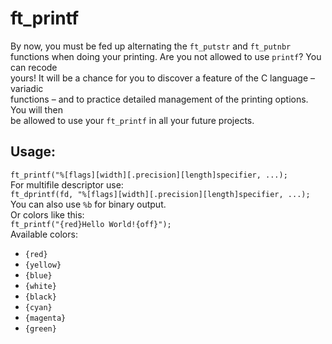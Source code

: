 # ft_printf
By now, you must be fed up alternating the `ft_putstr` and `ft_putnbr`  
functions when doing your printing. Are you not allowed to use `printf`? You can recode  
yours! It will be a chance for you to discover a feature of the C language – variadic  
functions – and to practice detailed management of the printing options. You will then  
be allowed to use your `ft_printf` in all your future projects.  
  
## Usage:
`ft_printf("%[flags][width][.precision][length]specifier, ...);`  
For multifile descriptor use:  
`ft_dprintf(fd, "%[flags][width][.precision][length]specifier, ...);`  
You can also use `%b` for binary output.  
Or colors like this:  
`ft_printf("{red}Hello World!{off}");`  
Available colors:
* `{red}`
* `{yellow}`
* `{blue}`
* `{white}`
* `{black}`
* `{cyan}`
* `{magenta}`
* `{green}`
